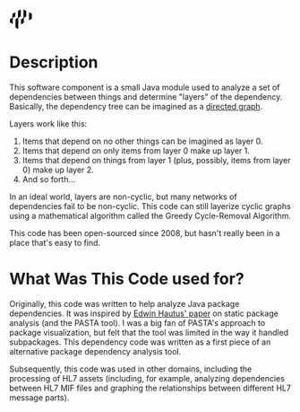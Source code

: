 ![Electric Mind Logo](./electricMindLogo.png "Electric Mind (formerly Intelliware)")

# Description

This software component is a small Java module used to analyze a set of dependencies
between things and determine "layers" of the dependency. Basically, the dependency
tree can be imagined as a [directed graph](https://en.wikipedia.org/wiki/Directed_graph).

Layers work like this:

1. Items that depend on no other things can be imagined as layer 0.
2. Items that depend on only items from layer 0 make up layer 1.
3. Items that depend on things from layer 1 (plus, possibly, items from layer 0) make up
layer 2.
4. And so forth...

In an ideal world, layers are non-cyclic, but many networks of dependencies fail to be
non-cyclic. This code can still layerize cyclic graphs using a mathematical algorithm
called the Greedy Cycle-Removal Algorithm.

This code has been open-sourced since 2008, but hasn't really been in a place that's
easy to find.

# What Was This Code used for?

Originally, this code was written to help analyze Java package dependencies.  It was
inspired by [Edwin Hautus' paper](http://ehautus.home.xs4all.nl/papers/PASTA.pdf) on
static package analysis (and the PASTA tool). I was a big fan of PASTA's approach to
package visualization, but felt that the tool was limited in the way it handled
subpackages. This dependency code was written as a first piece of an alternative
package dependency analysis tool.

Subsequently, this code was used in other domains, including the processing of HL7
assets (including, for example, analyzing dependencies between HL7 MIF files and
graphing the relationships between different HL7 message parts).


